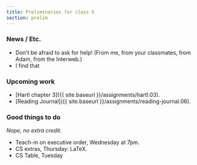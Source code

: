 ```yaml
---
title: Preliminaries for class 5
section: prelim
---
```

### News / Etc.

* Don't be afraid to ask for help!  (From me, from your classmates, from
  Adam, from the Interweb.)
* I find that 

### Upcoming work

* [Hartl chapter 3]({{ site.baseurl }}/assignments/hartl.03).
* [Reading Journal]({{ site.baseurl }}/assignments/reading-journal.06).

### Good things to do

*Nope, no extra credit.*

* Teach-in on executive order, Wednesday at 7pm.
* CS extras, Thursday: LaTeX.
* CS Table, Tuesday
